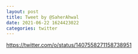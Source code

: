 ```yaml
--- 
layout: post 
title: Tweet by @SaherAhwal 
date: 2021-06-22 1624423022 
categories: twitter 
--- 
```

https://twitter.com/o/status/1407558271158738951